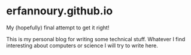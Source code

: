 erfannoury.github.io
====================

My (hopefully) final attempt to get it right!


This is my personal blog for writing some technical stuff. Whatever I find interesting about computers or science I will try to write here.
